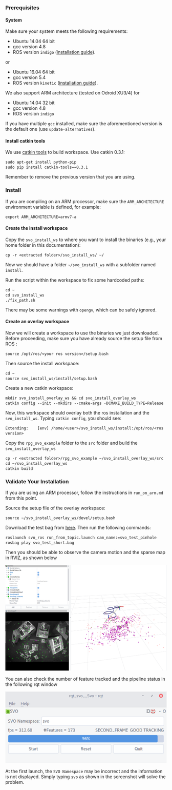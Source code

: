 ### Prerequisites
#### System
Make sure your system meets the following requirements:

* Ubuntu 14.04 64 bit
* gcc version 4.8
* ROS version `indigo` ([installation guide](http://wiki.ros.org/indigo/Installation/Ubuntu)).

or

* Ubuntu 16.04 64 bit
* gcc version 5.4
* ROS version `kinetic` ([installation guide](http://wiki.ros.org/kinetic/Installation/Ubuntu)).

We also support ARM architecture (tested on Odroid XU3/4) for

  * Ubuntu 14.04 32 bit
  * gcc version 4.8
  * ROS version `indigo`

If you have multiple `gcc` installed, make sure the aforementioned version is the default one (use `update-alternatives`).

#### Install catkin tools
We use [catkin tools](https://catkin-tools.readthedocs.io/en/latest/) to build workspace. Use catkin 0.3.1:

    sudo apt-get install python-pip
    sudo pip install catkin-tools==0.3.1

Remember to remove the previous version that you are using.


### Install

If you are compiling on an ARM processor, make sure the `ARM_ARCHITECTURE` environment variable is defined, for example:
```
export ARM_ARCHITECTURE=armv7-a
```

#### Create the install workspace
Copy the `svo_install_ws` to where you want to install the binaries (e.g., your home folder in this documentation):

    cp -r <extracted folder>/svo_install_ws/ ~/

Now we should have a folder `~/svo_install_ws` with a subfolder named `install`.

Run the script within the workspace to fix some hardcoded paths:

    cd ~
    cd svo_install_ws
    ./fix_path.sh

There may be some warnings with `opengv`, which can be safely ignored.

#### Create an overlay workspace
Now we will create a workspace to use the binaries we just downloaded. Before proceeding, make sure you have already source the setup file from ROS :

    source /opt/ros/<your ros version>/setup.bash

Then source the install workspace:

    cd ~
    source svo_install_ws/install/setup.bash

Create a new catkin workspace:

    mkdir svo_install_overlay_ws && cd svo_install_overlay_ws
    catkin config --init --mkdirs --cmake-args -DCMAKE_BUILD_TYPE=Release

Now, this workspace should overlay both the ros installation and the `svo_install_ws`. Typing `catkin config`, you should see:

    Extending:    [env] /home/<user>/svo_install_ws/install:/opt/ros/<ros version>

Copy the `rpg_svo_example` folder to the `src` folder and build the `svo_install_overlay_ws`

    cp -r <extracted folder>/rpg_svo_example ~/svo_install_overlay_ws/src
    cd ~/svo_install_overlay_ws
    catkin build

### Validate Your Installation

If you are using an ARM processor, follow  the instructions in `run_on_arm.md` from this point.

Source the setup file of the overlay workspace:

    source ~/svo_install_overlay_ws/devel/setup.bash

Download the test bag from [here](http://rpg.ifi.uzh.ch/svo2/svo_test_short.bag). Then run the following commands:

    roslaunch svo_ros run_from_topic.launch cam_name:=svo_test_pinhole
    rosbag play svo_test_short.bag

Then you should be able to observe the camera motion and the sparse map in RVIZ, as shown below

![test rviz](./imgs/test_rviz.png)

You can also check the number of feature tracked and the pipeline status in the following rqt window

![test rqt](./imgs/test_rqt.png)

At the first launch, the `SVO Namespace` may be incorrect and the information is not displayed. Simply typing `svo` as shown in the screenshot will solve the problem.
